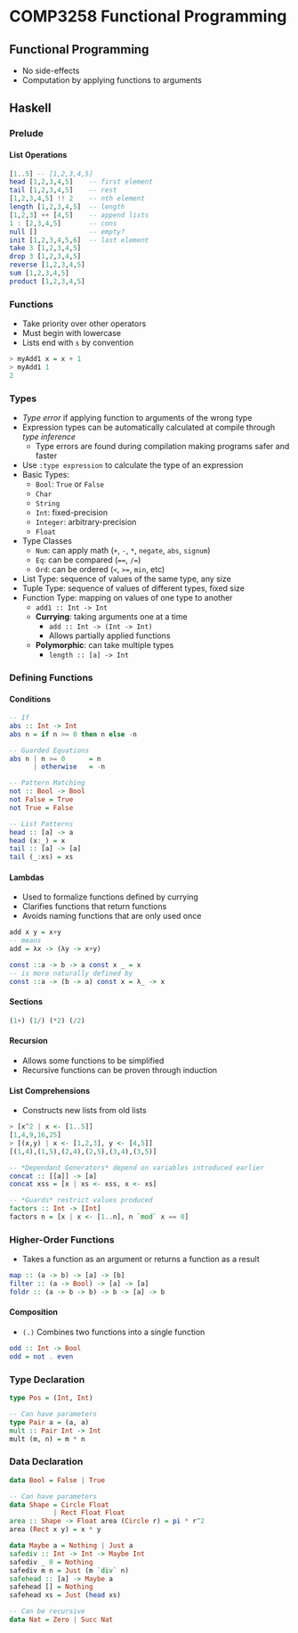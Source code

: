 # COMP3258 Functional Programming

## Functional Programming
- No side-effects
- Computation by applying functions to arguments

## Haskell
### Prelude
#### List Operations
```haskell
[1..5] -- [1,2,3,4,5]
head [1,2,3,4,5]    -- first element
tail [1,2,3,4,5]    -- rest
[1,2,3,4,5] !! 2    -- nth element
length [1,2,3,4,5]  -- length
[1,2,3] ++ [4,5]    -- append lists
1 : [2,3,4,5]       -- cons
null []             -- empty?
init [1,2,3,4,5,6]  -- last element
take 3 [1,2,3,4,5]
drop 3 [1,2,3,4,5]
reverse [1,2,3,4,5]
sum [1,2,3,4,5]
product [1,2,3,4,5]
```

### Functions
- Take priority over other operators
- Must begin with lowercase
- Lists end with `s` by convention
```haskell
> myAdd1 x = x + 1
> myAdd1 1
2
```

### Types
- _Type error_ if applying function to arguments of the wrong type
- Expression types can be automatically calculated at compile through _type inference_
    - Type errors are found during compilation making programs safer and faster
- Use `:type expression` to calculate the type of an expression
- Basic Types:
    - `Bool`: `True` or `False`
    - `Char`
    - `String`
    - `Int`: fixed-precision
    - `Integer`: arbitrary-precision
    - `Float`
- Type Classes
    - `Num`: can apply math (`+`, `-`, `*`, `negate`, `abs`, `signum`)
    - `Eq`: can be compared (`==`, `/=`)
    - `Ord`: can be ordered (`<`, `>=`, `min`, etc)
- List Type: sequence of values of the same type, any size
- Tuple Type: sequence of values of different types, fixed size
- Function Type: mapping on values of one type to another
    - `add1 :: Int -> Int`
    - **Currying**: taking arguments one at a time
        - `add :: Int -> (Int -> Int)`
        - Allows partially applied functions
    - **Polymorphic**: can take multiple types
        - `length :: [a] -> Int`

### Defining Functions
#### Conditions
```haskell
-- If
abs :: Int -> Int
abs n = if n >= 0 then n else -n

-- Guarded Equations
abs n | n >= 0      = n
      | otherwise   = -n

-- Pattern Matching
not :: Bool -> Bool
not False = True
not True = False

-- List Patterns
head :: [a] -> a
head (x:_) = x
tail :: [a] -> [a]
tail (_:xs) = xs
```

#### Lambdas
- Used to formalize functions defined by currying
- Clarifies functions that return functions
- Avoids naming functions that are only used once

```haskell
add x y = x+y
-- means
add = λx -> (λy -> x+y)

const ::a -> b -> a const x _ = x
-- is more naturally defined by
const ::a -> (b -> a) const x = λ_ -> x
```

#### Sections
```haskell
(1+) (1/) (*2) (/2)
```

#### Recursion
- Allows some functions to be simplified
- Recursive functions can be proven through induction

#### List Comprehensions
- Constructs new lists from old lists

```haskell
> [x^2 | x <- [1..5]]
[1,4,9,16,25]
> [(x,y) | x <- [1,2,3], y <- [4,5]]
[(1,4),(1,5),(2,4),(2,5),(3,4),(3,5)]

-- *Dependant Generators* depend on variables introduced earlier
concat :: [[a]] -> [a]
concat xss = [x | xs <- xss, x <- xs]

-- *Guards* restrict values produced
factors :: Int -> [Int]
factors n = [x | x <- [1..n], n `mod` x == 0]
```

### Higher-Order Functions
- Takes a function as an argument or returns a function as a result

```haskell
map :: (a -> b) -> [a] -> [b]
filter :: (a -> Bool) -> [a] -> [a]
foldr :: (a -> b -> b) -> b -> [a] -> b
```

#### Composition
- `(.)` Combines two functions into a single function

```haskell
odd :: Int -> Bool
odd = not . even
```

### Type Declaration
```haskell
type Pos = (Int, Int)

-- Can have parameters
type Pair a = (a, a)
mult :: Pair Int -> Int
mult (m, n) = m * n
```

### Data Declaration
```haskell
data Bool = False | True

-- Can have parameters
data Shape = Circle Float
           | Rect Float Float
area :: Shape -> Float area (Circle r) = pi * r^2
area (Rect x y) = x * y

data Maybe a = Nothing | Just a
safediv :: Int -> Int -> Maybe Int
safediv _ 0 = Nothing
safediv m n = Just (m `div` n)
safehead :: [a] -> Maybe a
safehead [] = Nothing
safehead xs = Just (head xs)

-- Can be recursive
data Nat = Zero | Succ Nat
```
